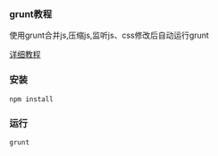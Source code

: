 ### grunt教程
使用grunt合并js,压缩js,监听js、css修改后自动运行grunt

<a href="https://www.sweida.me/archives/12322.html"   target="_blank">详细教程</a>

### 安装
```
npm install
```
### 运行
```
grunt
```
